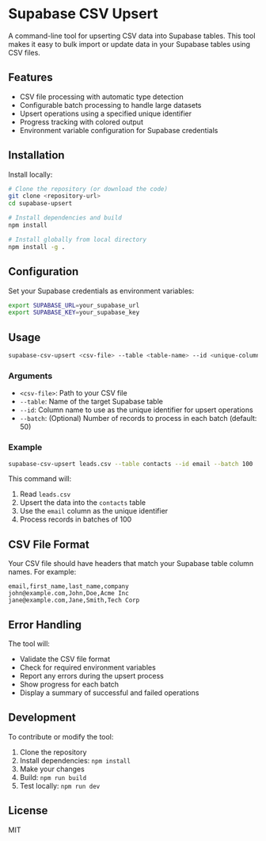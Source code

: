 # Supabase CSV Upsert

A command-line tool for upserting CSV data into Supabase tables. This tool makes it easy to bulk import or update data in your Supabase tables using CSV files.

## Features

- CSV file processing with automatic type detection
- Configurable batch processing to handle large datasets
- Upsert operations using a specified unique identifier
- Progress tracking with colored output
- Environment variable configuration for Supabase credentials

## Installation

Install locally:

```bash
# Clone the repository (or download the code)
git clone <repository-url>
cd supabase-upsert

# Install dependencies and build
npm install

# Install globally from local directory
npm install -g .
```

## Configuration

Set your Supabase credentials as environment variables:

```bash
export SUPABASE_URL=your_supabase_url
export SUPABASE_KEY=your_supabase_key
```

## Usage

```bash
supabase-csv-upsert <csv-file> --table <table-name> --id <unique-column> [--batch <batch-size>]
```

### Arguments

- `<csv-file>`: Path to your CSV file
- `--table`: Name of the target Supabase table
- `--id`: Column name to use as the unique identifier for upsert operations
- `--batch`: (Optional) Number of records to process in each batch (default: 50)

### Example

```bash
supabase-csv-upsert leads.csv --table contacts --id email --batch 100
```

This command will:

1. Read `leads.csv`
2. Upsert the data into the `contacts` table
3. Use the `email` column as the unique identifier
4. Process records in batches of 100

## CSV File Format

Your CSV file should have headers that match your Supabase table column names. For example:

```csv
email,first_name,last_name,company
john@example.com,John,Doe,Acme Inc
jane@example.com,Jane,Smith,Tech Corp
```

## Error Handling

The tool will:

- Validate the CSV file format
- Check for required environment variables
- Report any errors during the upsert process
- Show progress for each batch
- Display a summary of successful and failed operations

## Development

To contribute or modify the tool:

1. Clone the repository
2. Install dependencies: `npm install`
3. Make your changes
4. Build: `npm run build`
5. Test locally: `npm run dev`

## License

MIT
